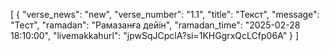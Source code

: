 [
  {
    "verse_news": "new",
    "verse_number": "1.1",
    "title": "Текст",
    "message": "Тест",
    "ramadan": "Рамазанға дейін",
    "ramadan_time": "2025-02-28 18:10:00",
    "livemakkahurl": "jpwSqJCpclA?si=1KHGgrxQcLCfp06A"
  }
]